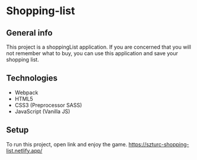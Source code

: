 # Shopping-list

## General info

This project is a shoppingList application. If you are concerned that you will not remember what to buy, you can use this application and save your shopping list.

## Technologies

-   Webpack 
-   HTML5
-   CSS3 (Preprocessor SASS)
-   JavaScript (Vanilla JS)

## Setup

To run this project, open link and enjoy the game.
https://szturc-shopping-list.netlify.app/
